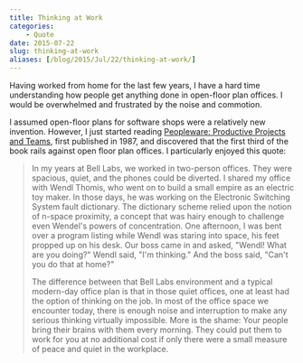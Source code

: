 ```yaml
---
title: Thinking at Work
categories:
    - Quote
date: 2015-07-22
slug: thinking-at-work
aliases: [/blog/2015/Jul/22/thinking-at-work/]
---
```


Having worked from home for the last few years, I have a hard time understanding how people get anything done in open-floor plan offices. I would be overwhelmed and frustrated by the noise and commotion.

I assumed open-floor plans for software shops were a relatively new invention. However, I just started reading [Peopleware: Productive Projects and Teams](https://en.wikipedia.org/wiki/Peopleware:_Productive_Projects_and_Teams), first published in 1987, and discovered that the first third of the book rails against open floor plan offices. I particularly enjoyed this quote:

> In my years at Bell Labs, we worked in two-person offices. They were spacious, quiet, and the phones could be diverted. I shared my office with Wendl Thomis, who went on to build a small empire as an electric toy maker. In those days, he was working on the Electronic Switching System fault dictionary. The dictionary scheme relied upon the notion of n-space proximity, a concept that was hairy enough to challenge even Wendel's powers of concentration. One afternoon, I was bent over a program listing while Wendl was staring into space, his feet propped up on his desk. Our boss came in and asked, "Wendl! What are you doing?" Wendl said, "I'm thinking." And the boss said, "Can't you do that at home?"
>
> The difference between that Bell Labs environment and a typical modern-day office plan is that in those quiet offices, one at least had the option of thinking on the job. In most of the office space we encounter today, there is enough noise and interruption to make any serious thinking virtually impossible. More is the shame: Your people bring their brains with them every morning. They could put them to work for you at no additional cost if only there were a small measure of peace and quiet in the workplace.
